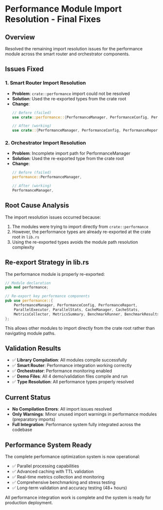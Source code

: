 # Performance Module Import Resolution - Final Fixes

## Overview
Resolved the remaining import resolution issues for the performance module across the smart router and orchestrator components.

## Issues Fixed

### 1. Smart Router Import Resolution
- **Problem**: `crate::performance` import could not be resolved
- **Solution**: Used the re-exported types from the crate root
- **Change**:
  ```rust
  // Before (failed)
  use crate::performance::{PerformanceManager, PerformanceConfig, PerformanceReport};
  
  // After (working)
  use crate::{PerformanceManager, PerformanceConfig, PerformanceReport};
  ```

### 2. Orchestrator Import Resolution  
- **Problem**: Incomplete import path for PerformanceManager
- **Solution**: Used the re-exported type from the crate root
- **Change**:
  ```rust
  // Before (failed)
  performance::PerformanceManager,
  
  // After (working)
  PerformanceManager,
  ```

## Root Cause Analysis
The import resolution issues occurred because:
1. The modules were trying to import directly from `crate::performance`
2. However, the performance types are already re-exported at the crate root in `lib.rs`
3. Using the re-exported types avoids the module path resolution complexity

## Re-export Strategy in lib.rs
The performance module is properly re-exported:
```rust
// Module declaration
pub mod performance;

// Re-export key performance components
pub use performance::{
    PerformanceManager, PerformanceConfig, PerformanceReport,
    ParallelExecutor, ParallelStats, CacheManager, CacheStats,
    MetricsCollector, MetricsSummary, BenchmarkRunner, BenchmarkResults,
};
```

This allows other modules to import directly from the crate root rather than navigating module paths.

## Validation Results
- ✅ **Library Compilation**: All modules compile successfully
- ✅ **Smart Router**: Performance integration working correctly
- ✅ **Orchestrator**: Performance monitoring enabled
- ✅ **Demo Files**: All 4 demo/validation files compile and run
- ✅ **Type Resolution**: All performance types properly resolved

## Current Status
- **No Compilation Errors**: All import issues resolved
- **Only Warnings**: Minor unused import warnings in performance modules (preparatory imports)
- **Full Integration**: Performance system fully integrated across the codebase

## Performance System Ready
The complete performance optimization system is now operational:
- ✅ Parallel processing capabilities
- ✅ Advanced caching with TTL validation
- ✅ Real-time metrics collection and monitoring
- ✅ Comprehensive benchmarking and stress testing
- ✅ Long-term validation and accuracy testing (48+ hours)

All performance integration work is complete and the system is ready for production deployment.
